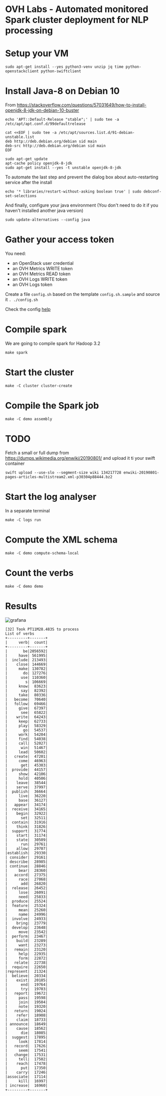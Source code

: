 # OVH Labs - Automated monitored Spark cluster deployment for NLP processing

# Setup your VM

```shell
sudo apt-get install --yes python3-venv unzip jq time python-openstackclient python-swiftclient
```

# Install Java-8 on Debian 10

From https://stackoverflow.com/questions/57031649/how-to-install-openjdk-8-jdk-on-debian-10-buster

```shell
echo 'APT::Default-Release "stable";' | sudo tee -a /etc/apt/apt.conf.d/99defaultrelease
```

```shell
cat <<EOF | sudo tee -a /etc/apt/sources.list.d/91-debian-unstable.list
deb http://deb.debian.org/debian sid main
deb-src http://deb.debian.org/debian sid main
EOF
```

```shell
sudo apt-get update
apt-cache policy openjdk-8-jdk
sudo apt-get install --yes -t unstable openjdk-8-jdk
```

To automate the last step and prevent the dialog box about auto-restarting service after the install

```shell
echo '* libraries/restart-without-asking boolean true' | sudo debconf-set-selections
```

And finally, configure your java environment (You don't need to do it if you haven't installed another java version)

```shell
sudo update-alternatives --config java
```

# Gather your access token

You need:

- an OpenStack user credential
- an OVH Metrics WRITE token
- an OVH Metrics READ token
- an OVH Logs WRITE token
- an OVH Logs token

Create a file `config.sh` based on the template `config.sh.sample` and source it `. ./config.sh`

Check the config [help](docs_config/README.md)

# Compile spark

We are going to compile spark for Hadoop 3.2

```shell
make spark
```

# Start the cluster

```shell
make -C cluster cluster-create
```

# Compile the Spark job

```shell
make -C demo assembly
```

# TODO

Fetch a small or full dump from https://dumps.wikimedia.org/enwiki/20190801/ and upload it ti your swift container

```shell
swift upload --use-slo --segment-size wiki 134217728 enwiki-20190801-pages-articles-multistream2.xml-p30304p88444.bz2
```

# Start the log analyser

In a separate terminal

```shell
make -C logs run
```

# Compute the XML schema

```shell
make -C demo compute-schema-local 
```

# Count the verbs

```shell
make -C demo demo
```

# Results

![grafana](result03.jpg)

```shell
[32] Took PT11M28.483S to process
List of verbs
+---------+-------+
|     verb|  count|
+---------+-------+
|       be|2056592|
|     have| 561995|
|  include| 213493|
|    close| 144669|
|     make| 130782|
|       do| 127276|
|      use| 110360|
|        s| 106669|
|     know|  83623|
|      say|  82392|
|     take|  80336|
|   become|  70640|
|   follow|  69466|
|     give|  67397|
|      see|  65822|
|    write|  64243|
|     keep|  62733|
|     play|  58329|
|       go|  54537|
|     work|  54204|
|     find|  54038|
|     call|  52027|
|      win|  51467|
|     lead|  50602|
|   create|  47201|
|     come|  46963|
|      get|  45303|
|  provide|  44157|
|     show|  42106|
|     hold|  40506|
|    leave|  38544|
|    serve|  37997|
|  publish|  36664|
|     live|  36220|
|     base|  36127|
|   appear|  34174|
|  receive|  34165|
|    begin|  32922|
|      set|  32511|
|  contain|  31916|
|    think|  31826|
|  support|  31774|
|    start|  31174|
|    state|  30509|
|      run|  29761|
|    allow|  29707|
|establish|  29330|
| consider|  29161|
| describe|  28985|
| continue|  28846|
|     bear|  28360|
|   accord|  27375|
|     race|  27068|
|      add|  26820|
|  release|  26452|
|     lose|  26091|
|     need|  25833|
|  produce|  25524|
|  feature|  25324|
|     mean|  25260|
|     name|  24996|
|  involve|  24933|
|    bring|  23779|
|  develop|  23648|
|     move|  23542|
|  perform|  23467|
|    build|  23289|
|     want|  23273|
|   remain|  23120|
|     help|  22935|
|     form|  22872|
|   relate|  22738|
|  require|  22650|
|represent|  21324|
|  believe|  20334|
|    exist|  20185|
|      end|  19764|
|      try|  19703|
|   report|  19672|
|     pass|  19598|
|     join|  19504|
|     note|  19320|
|   return|  19024|
|    refer|  18908|
|    claim|  18733|
| announce|  18649|
|    cause|  18562|
|      die|  18085|
|  suggest|  17895|
|     look|  17814|
|   record|  17626|
|     seem|  17541|
|   change|  17531|
|     tell|  17502|
|    reach|  17478|
|      put|  17350|
|    carry|  17246|
|associate|  17114|
|     kill|  16997|
| increase|  16960|
+---------+-------+
```